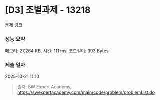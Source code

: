 # [D3] 조별과제 - 13218 

[문제 링크](https://swexpertacademy.com/main/code/problem/problemDetail.do?contestProbId=AXzjvCCq-PwDFASs) 

### 성능 요약

메모리: 27,264 KB, 시간: 111 ms, 코드길이: 393 Bytes

### 제출 일자

2025-10-21 11:10



> 출처: SW Expert Academy, https://swexpertacademy.com/main/code/problem/problemList.do